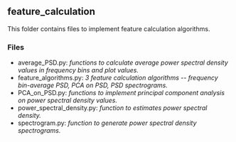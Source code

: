 

## feature_calculation

This folder contains files to implement feature calculation algorithms.


### Files

* average_PSD.py: _functions to calculate average power spectral density values in frequency bins and plot values._
* feature_algorithms.py: _3 feature calculation algorithms -- frequency bin-average PSD, PCA on PSD, PSD spectrograms._
* PCA_on_PSD.py: _functions to implement principal component analysis on power spectral density values._
* power_spectral_density.py: _function to estimates power spectral density._
* spectrogram.py: _function to generate power spectral density spectrograms._

